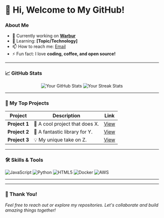 # 👋 Hi, Welcome to My GitHub!

### About Me
- 🔭 Currently working on **[Warbur](https://github.com/Pliuyy/Warbur-Web)**  
- 🌱 Learning: **[Topic/Technology]**  
- 📫 How to reach me: [Email](raflialk7@gmail.com) 
- ⚡ Fun fact: I love **coding, coffee, and open source!**

---

### 📈 GitHub Stats
<p align="center">
  <img src="https://github-readme-stats.vercel.app/api?username=Pliuyy&show_icons=true&theme=radical" alt="Your GitHub Stats" />
  <img src="https://github-readme-streak-stats.herokuapp.com/?user=Pliuyy&theme=radical" alt="Your Streak Stats" />
</p>

---

### 🚀 My Top Projects
| Project | Description | Link |
|---------|-------------|------|
| **Project 1** | 🚀 A cool project that does X. | [View](https://github.com/Pliuyy/Warbur) |
| **Project 2** | 🌟 A fantastic library for Y. | [View](https://github.com/Pliuyy/Warbur-Web) |
| **Project 3** | 💡 My unique take on Z. | [View](https://github.com/Pliuyy/Porto) |

---

### 🛠️ Skills & Tools
<p align="left">
  <img src="https://img.shields.io/badge/Code-JavaScript-informational?style=flat&logo=javascript&color=F7DF1E" alt="JavaScript" />
  <img src="https://img.shields.io/badge/Code-Python-informational?style=flat&logo=python&color=3776AB" alt="Python" />
  <img src="https://img.shields.io/badge/Code-HTML5-informational?style=flat&logo=html5&color=E34F26" alt="HTML5" />
  <img src="https://img.shields.io/badge/Tool-Docker-informational?style=flat&logo=docker&color=2496ED" alt="Docker" />
  <img src="https://img.shields.io/badge/Cloud-AWS-informational?style=flat&logo=amazon-aws&color=232F3E" alt="AWS" />
</p>

---

---

### 🖤 Thank You!
*Feel free to reach out or explore my repositories. Let's collaborate and build amazing things together!*
